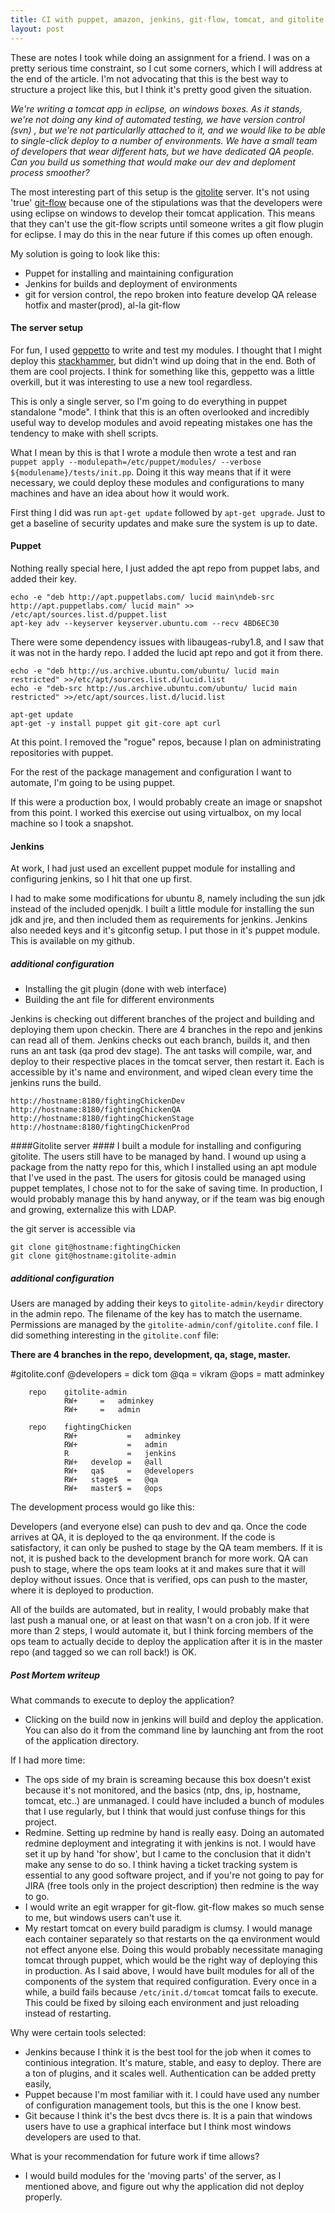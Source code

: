 ```yaml
---
title: CI with puppet, amazon, jenkins, git-flow, tomcat, and gitolite
layout: post
---
```


These are notes I took while doing an assignment for a friend. I was on a pretty serious time constraint, so I cut some corners, which I will address at the end of the article. I'm not advocating that this is the best way to structure a project like this, but I think it's pretty good given the situation.

_We're writing a tomcat app in eclipse, on windows boxes. As it stands, we're not doing any kind of automated testing, we have version control (svn) , but we're not particularlly attached to it, and we would like to be able to single-click deploy to a number of environments. We have a small team of developers that wear different hats, but we have dedicated QA people. Can you build us something that would make our dev and deploment process smoother?_

The most interesting part of this setup is the [gitolite](https://github.com/sitaramc/gitolite) server. It's not using 'true' [git-flow](https://github.com/nvie/gitflow) because one of the stipulations was that the developers were using eclipse on windows to develop their tomcat application. This means that they can't use the git-flow scripts until someone writes a git flow plugin for eclipse. I may do this in the near future if this comes up often enough.

My solution is going to look like this:
- Puppet for installing and maintaining configuration
- Jenkins for builds and deployment of environments
- git for version control, the repo broken into feature develop QA release hotfix and master(prod), al-la git-flow
 
#### The server setup ####

For fun, I used [geppetto](https://github.com/cloudsmith/geppetto) to write and test my modules. I thought that I might deploy this [stackhammer](http://blog.cloudsmith.com/?tag=stack-hammer), but didn't wind up doing that in the end. Both of them are cool projects. I think for something like this, geppetto was a little overkill, but it was interesting to use a new tool regardless.

This is only a single server, so I'm going to do everything in puppet standalone "mode". I think that this is an often overlooked and incredibly useful way to develop modules and avoid repeating mistakes one has the tendency to make with shell scripts. 

What I mean by this is that I wrote a module then wrote a test and ran `puppet apply --modulepath=/etc/puppet/modules/ --verbose ${modulename}/tests/init.pp`. Doing it this way means that if it were necessary, we could deploy these modules and configurations to many machines and have an idea about how it would work.

First thing I did was run `apt-get update` followed by `apt-get upgrade`. Just to get a baseline of security updates and make sure the system is up to date. 

#### Puppet ####
Nothing really special here, I just added the apt repo from puppet labs, and added their key.

    echo -e "deb http://apt.puppetlabs.com/ lucid main\ndeb-src http://apt.puppetlabs.com/ lucid main" >> /etc/apt/sources.list.d/puppet.list
    apt-key adv --keyserver keyserver.ubuntu.com --recv 4BD6EC30

There were some dependency issues with libaugeas-ruby1.8, and I saw that it was not in the hardy repo. I added the lucid apt repo and got it from there. 
  
    echo -e "deb http://us.archive.ubuntu.com/ubuntu/ lucid main restricted" >>/etc/apt/sources.list.d/lucid.list
    echo -e "deb-src http://us.archive.ubuntu.com/ubuntu/ lucid main restricted" >>/etc/apt/sources.list.d/lucid.list

    apt-get update 
    apt-get -y install puppet git git-core apt curl

At this point. I removed the "rogue" repos, because I plan on administrating repositories with puppet.
  
For the rest of the package management and configuration I want to automate, I'm going to be using puppet. 

If this were a production box, I would probably create an image or snapshot from this point. I worked this exercise out using virtualbox, on my local machine so I took a snapshot.

#### Jenkins ####
At work, I had just used an excellent puppet module for installing and configuring jenkins, so I hit that one up first.

I had to make some modifications for ubuntu 8, namely including the sun jdk instead of the included openjdk. I built a little module for installing the sun jdk and jre, and then included them as requirements for jenkins.
Jenkins also needed keys and it's gitconfig setup. I put those in it's puppet module. This is available on my github.
        
##### additional configuration #####

* Installing the git plugin (done with web interface)
* Building the ant file for different environments 


Jenkins is checking out different branches of the project and building and deploying them upon checkin. There are 4 branches in the repo and jenkins can read all of them. Jenkins checks out each branch, builds it, and then runs an ant task (qa prod dev stage). The ant tasks will compile, war, and deploy to their respective places in the tomcat server, then restart it. Each is accessible by it's name and environment, and wiped clean every time the jenkins runs the build.

    http://hostname:8180/fightingChickenDev
    http://hostname:8180/fightingChickenQA
    http://hostname:8180/fightingChickenStage
    http://hostname:8180/fightingChickenProd
  
        
####Gitolite server ####
I built a module for installing and configuring gitolite. The users still have to be managed by hand. I wound up using a package from the natty repo for this, which I installed using an apt module that I've used in the past.
The users for gitosis could be managed using puppet templates, I chose not to for the sake of saving time. In production, I would probably manage this by hand anyway, or if the team was big enough and growing, externalize this with LDAP. 

the git server is accessible via 

    git clone git@hostname:fightingChicken
    git clone git@hostname:gitolite-admin
    
##### additional configuration #####
Users are managed by adding their keys to `gitolite-admin/keydir` directory in the admin repo. The filename of the key has to match the username.
Permissions are managed by the `gitolite-admin/conf/gitolite.conf` file. I did something interesting in the `gitolite.conf` file:

**There are 4 branches in the repo, development, qa, stage, master.**

#gitolite.conf
@developers = dick tom
@qa         = vikram
@ops        = matt adminkey

        repo    gitolite-admin
                RW+     =   adminkey
                RW+     =   admin

        repo    fightingChicken
                RW+           =   adminkey
                RW+           =   admin
                R             =   jenkins
                RW+   develop =   @all
                RW+   qa$     =   @developers
                RW+   stage$  =   @qa
                RW+   master$ =   @ops
       

The development process would go like this: 

Developers (and everyone else) can push to dev and qa. Once the code arrives at QA, it is deployed to the qa environment. If the code is satisfactory, it can only be pushed to stage by the QA team members. If it is not, it is pushed back to the development branch for more work. QA can push to stage, where the ops team looks at it and makes sure that it will deploy without issues. Once that is verified, ops can push to the master, where it is deployed to production. 
    
All of the builds are automated, but in reality, I would probably make that last push a manual one, or at least on that wasn't on a cron job. If it were more than 2 steps, I would automate it, but I think forcing members of the ops team to actually decide to deploy the application after it is in the master repo (and tagged so we can roll back!) is OK. 
        
##### Post Mortem writeup #####

What commands to execute to deploy the application?

* Clicking on the build now in jenkins will build and deploy the application. You can also do it from the command line by launching ant from the root of the application directory. 
  
If I had more time: 

* The ops side of my brain is screaming because this box doesn't exist because it's not monitored, and the basics (ntp, dns, ip, hostname, tomcat, etc..) are unmanaged. I could have included a bunch of modules that I use regularly, but I think that would just confuse things for this project. 
* Redmine. Setting up redmine by hand is really easy. Doing an automated redmine deployment and integrating it with jenkins is not. I would have set it up by hand 'for show', but I came to the conclusion that it didn't make any sense to do so. I think having a ticket tracking system is essential to any good software project, and if you're not going to pay for JIRA (free tools only in the project description) then redmine is the way to go.
* I would write an egit wrapper for git-flow. git-flow makes so much sense to me, but windows users can't use it.
* My restart tomcat on every build paradigm is clumsy. I would manage each container separately so that restarts on the qa environment would not effect anyone else. Doing this would probably necessitate managing tomcat through puppet, which would be the right way of deploying this in production. As I said above, I would have built modules for all of the components of the system that required configuration. Every once in a while, a build fails because `/etc/init.d/tomcat` tomcat fails to execute. This could be fixed by siloing each environment and just reloading instead of restarting. 
  
Why were certain tools selected:

* Jenkins because I think it is the best tool for the job when it comes to continious integration. It's mature, stable, and easy to deploy. There are a ton of plugins, and it scales well. Authentication can be added pretty easily, 
* Puppet because I'm most familiar with it. I could have used any number of configuration management tools, but this is the one I know best. 
* Git because I think it's the best dvcs there is. It is a pain that windows users have to use a graphical interface but I think most windows developers are used to that. 

What is your recommendation for future work if time allows? 

* I would build modules for the 'moving parts' of the server, as I mentioned above, and figure out why the application did not deploy properly. 

